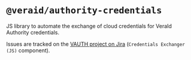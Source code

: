 # `@veraid/authority-credentials`

JS library to automate the exchange of cloud credentials for VeraId Authority credentials.

Issues are tracked on the [VAUTH project on Jira](https://relaycorp.atlassian.net/browse/VAUTH) (`Credentials Exchanger (JS)` component).
